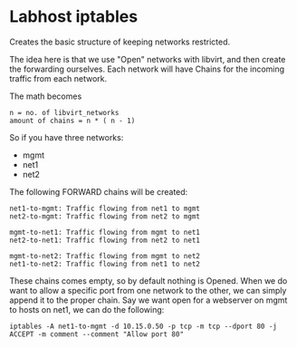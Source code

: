 Labhost iptables
================

Creates the basic structure of keeping networks restricted.

The idea here is that we use "Open" networks with libvirt, and then create the forwarding ourselves.
Each network will have Chains for the incoming traffic from each network.


The math becomes 
```
n = no. of libvirt_networks
amount of chains = n * ( n - 1)

```

So if you have three networks:
- mgmt
- net1
- net2

The following FORWARD chains will be created:  
```
net1-to-mgmt: Traffic flowing from net1 to mgmt  
net2-to-mgmt: Traffic flowing from net2 to mgmt  

mgmt-to-net1: Traffic flowing from mgmt to net1  
net2-to-net1: Traffic flowing from net2 to net1  

mgmt-to-net2: Traffic flowing from mgmt to net2  
net1-to-net2: Traffic flowing from net1 to net2  
```

These chains comes empty, so by default nothing is Opened.
When we do want to allow a specific port from one network to the other, we can simply append it to the proper chain.
Say we want open for a webserver on mgmt to hosts on net1, we can do the following:
```
iptables -A net1-to-mgmt -d 10.15.0.50 -p tcp -m tcp --dport 80 -j ACCEPT -m comment --comment "Allow port 80"
```
